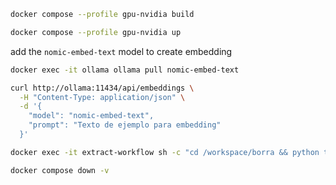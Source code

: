 ```sh
docker compose --profile gpu-nvidia build
```

```sh
docker compose --profile gpu-nvidia up
```

add the `nomic-embed-text` model to create embedding

```sh
docker exec -it ollama ollama pull nomic-embed-text
```

```sh
curl http://ollama:11434/api/embeddings \
  -H "Content-Type: application/json" \
  -d '{
    "model": "nomic-embed-text",
    "prompt": "Texto de ejemplo para embedding"
  }'

```

```sh
docker exec -it extract-workflow sh -c "cd /workspace/borra && python temp.py"
```

```sh
docker compose down -v
```
